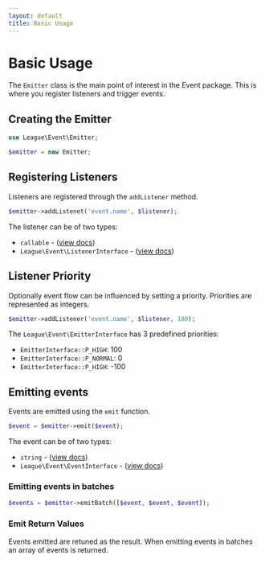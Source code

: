 ```yaml
---
layout: default
title: Basic Usage
---
```


# Basic Usage

The `Emitter` class is the main point of interest in the Event package. This is where you
register listeners and trigger events.

## Creating the Emitter

~~~ php
use League\Event\Emitter;

$emitter = new Emitter;
~~~

## Registering Listeners

Listeners are registered through the `addListener` method.

~~~ php
$emitter->addListenet('event.name', $listener);
~~~

The listener can be of two types:

* `callable` - ([view docs](/dev-master/listeners/callables/))
* `League\Event\ListenerInterface` - ([view docs](/dev-master/listeners/classes/))

## Listener Priority

Optionally event flow can be influenced by setting a priority. Priorities are represented
as integers.

~~~ php
$emitter->addListener('event.name', $listener, 100);
~~~

The `League\Event\EmitterInterface` has 3 predefined priorities:

* `EmitterInterface::P_HIGH`: 100
* `EmitterInterface::P_NORMAL`: 0
* `EmitterInterface::P_HIGH`: -100

## Emitting events

Events are emitted using the `emit` function.

~~~ php
$event = $emitter->emit($event);
~~~

The event can be of two types:

* `string` - ([view docs](/dev-master/events/named/))
* `League\Event\EventInterface` - ([view docs](/dev-master/events/classes/))

### Emitting events in batches

~~~ php
$events = $emitter->emitBatch([$event, $event, $event]);
~~~

### Emit Return Values

Events emitted are retuned as the result. When emitting events in batches an array
of events is returned.

